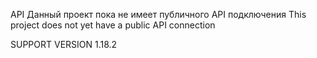 API
Данный проект пока не имеет публичного API подключения
This project does not yet have a public API connection

SUPPORT VERSION
1.18.2
